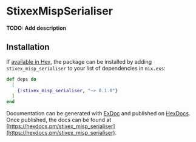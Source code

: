 # StixexMispSerialiser

**TODO: Add description**

## Installation

If [available in Hex](https://hex.pm/docs/publish), the package can be installed
by adding `stixex_misp_serialiser` to your list of dependencies in `mix.exs`:

```elixir
def deps do
  [
    {:stixex_misp_serialiser, "~> 0.1.0"}
  ]
end
```

Documentation can be generated with [ExDoc](https://github.com/elixir-lang/ex_doc)
and published on [HexDocs](https://hexdocs.pm). Once published, the docs can
be found at [https://hexdocs.pm/stixex_misp_serialiser](https://hexdocs.pm/stixex_misp_serialiser).

